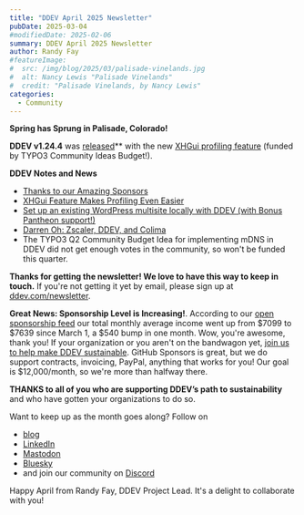 ```yaml
---
title: "DDEV April 2025 Newsletter"
pubDate: 2025-03-04
#modifiedDate: 2025-02-06
summary: DDEV April 2025 Newsletter
author: Randy Fay
#featureImage:
#  src: /img/blog/2025/03/palisade-vinelands.jpg
#  alt: Nancy Lewis "Palisade Vinelands"
#  credit: "Palisade Vinelands, by Nancy Lewis"
categories:
  - Community
---
```


**Spring has Sprung in Palisade, Colorado!**

**DDEV v1.24.4** was [released](https://github.com/ddev/ddev/releases/tag/v1.24.4)** with the new [XHGui profiling feature](xhgui-feature.md) (funded by TYPO3 Community Ideas Budget!).


**DDEV Notes and News**

* [Thanks to our Amazing Sponsors](https://ddev.com/blog/sponsor-thanks)
* [XHGui Feature Makes Profiling Even Easier](https://ddev.com/blog/xhgui-feature)
* [Set up an existing WordPress multisite locally with DDEV (with Bonus Pantheon support!)](https://www.kalamuna.com/blog/setup-existing-wordpress-multisite-locally-ddev-bonus-pantheon-support)
* [Darren Oh: Zscaler, DDEV, and Colima](https://darren.oh.name/node/81)
* The TYPO3 Q2 Community Budget Idea for implementing mDNS in DDEV did not get enough votes in the community, so won't be funded this quarter.

**Thanks for getting the newsletter! We love to have this way to keep in touch.** If you're not getting it yet by email, please sign up at [ddev.com/newsletter](/newsletter).

**Great News: Sponsorship Level is Increasing!**. According to our [open sponsorship feed](https://github.com/ddev/sponsorship-data/blob/main/data/all-sponsorships.json) our total monthly average income went up from $7099 to $7639 since March 1, a $540 bump in one month. Wow, you're awesome, thank you! If your organization or you aren't on the bandwagon yet, [join us to help make DDEV sustainable](https://github.com/sponsors/ddev). GitHub Sponsors is great, but we do support contracts, invoicing, PayPal, anything that works for you! Our goal is $12,000/month, so we're more than halfway there.

**THANKS to all of you who are supporting DDEV’s path to sustainability** and who have gotten your organizations to do so.

Want to keep up as the month goes along? Follow on

- [blog](https://ddev.com/blog/)
- [LinkedIn](https://www.linkedin.com/company/ddev-foundation)
- [Mastodon](https://fosstodon.org/@ddev)
- [Bluesky](https://bsky.app/profile/ddev.bsky.social)
- and join our community on [Discord](/s/discord)

Happy April from Randy Fay, DDEV Project Lead. It's a delight to collaborate with you!
